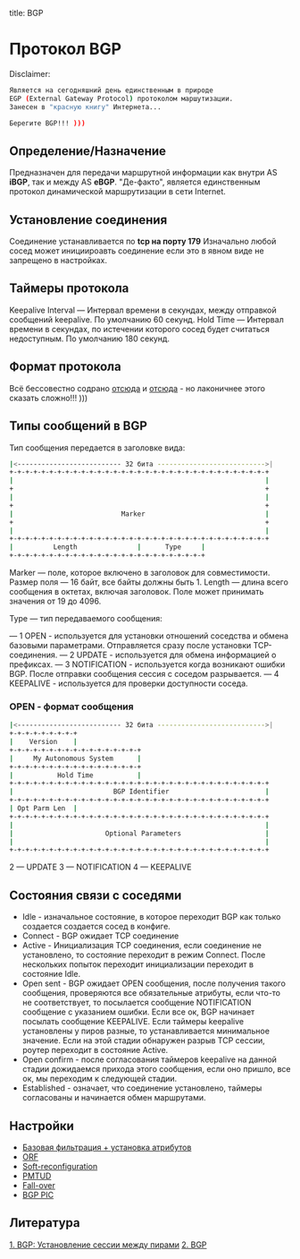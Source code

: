 title: BGP

# Протокол BGP
Disclaimer:
```bash
Является на сегодняшний день единственным в природе 
EGP (External Gateway Protocol) протоколом маршутизации.
Занесен в "красную книгу" Интернета...

Берегите BGP!!! )))
```

## Определение/Назначение

Предназначен для передачи маршрутной информации как внутри AS **iBGP**, так и между AS **eBGP**.
"Де-факто", является единственным протокол динамической маршрутизации в сети Internet.

## Установление соединения
Соединение устанавливается по **tcp на порту 179**
Изначально любой сосед может инициироавть соединение если это в явном виде не запрещено в настройках.


## Таймеры протокола
Keepalive Interval — Интервал времени в секундах, между отправкой сообщений keepalive. По умолчанию 60 секунд.
Hold Time — Интервал времени в секундах, по истечении которого сосед будет считаться недоступным. По умолчанию 180 секунд.


## Формат протокола

Всё бессовестно содрано [отсюда](http://admindoc.ru/category/settings_cisco/bgp-cisco_books/) и [отсюда](http://xgu.ru/wiki/BGP) - но лаконичнее этого сказать сложно!!! )))


## Типы сообщений в BGP

Тип сообщения передается в заголовке вида:
```bash
|<-------------------------- 32 бита --------------------------->|
+-+-+-+-+-+-+-+-+-+-+-+-+-+-+-+-+-+-+-+-+-+-+-+-+-+-+-+-+-+-+-+-+
|                                                               |
+                                                               +
|                                                               |
+                                                               +
|                           Marker                              |
+                                                               +
|                                                               |
+-+-+-+-+-+-+-+-+-+-+-+-+-+-+-+-+-+-+-+-+-+-+-+-+-+-+-+-+-+-+-+-+
|          Length               |      Type     |
+-+-+-+-+-+-+-+-+-+-+-+-+-+-+-+-+-+-+-+-+-+-+-+-+
```

Marker — поле, которое включено в заголовок для совместимости. Размер поля — 16 байт, все байты должны быть 1.
Length — длина всего сообщения в октетах, включая заголовок. Поле может принимать значения от 19 до 4096.

Type — тип передаваемого сообщения:

— 1 OPEN - используется для установки отношений соседства и обмена базовыми параметрами. Отправляется сразу после установки TCP-соединения.
— 2 UPDATE - используется для обмена информацией о префиксах.
— 3 NOTIFICATION - используется когда возникают ошибки BGP. После отправки сообщения сессия с соседом разрывается.
— 4 KEEPALIVE - используется для проверки доступности соседа.


### OPEN - формат сообщения

```bash
|<-------------------------- 32 бита --------------------------->|
+-+-+-+-+-+-+-+-+
|    Version    |
+-+-+-+-+-+-+-+-+-+-+-+-+-+-+-+-+
|     My Autonomous System      |
+-+-+-+-+-+-+-+-+-+-+-+-+-+-+-+-+
|           Hold Time           |
+-+-+-+-+-+-+-+-+-+-+-+-+-+-+-+-+-+-+-+-+-+-+-+-+-+-+-+-+-+-+-+-+
|                         BGP Identifier                        |
+-+-+-+-+-+-+-+-+-+-+-+-+-+-+-+-+-+-+-+-+-+-+-+-+-+-+-+-+-+-+-+-+
| Opt Parm Len  |
+-+-+-+-+-+-+-+-+-+-+-+-+-+-+-+-+-+-+-+-+-+-+-+-+-+-+-+-+-+-+-+-+
|                                                               |
|                       Optional Parameters                     |
|                                                               |
+-+-+-+-+-+-+-+-+-+-+-+-+-+-+-+-+-+-+-+-+-+-+-+-+-+-+-+-+-+-+-+-+
```

2 — UPDATE
3 — NOTIFICATION
4 — KEEPALIVE

## Состояния связи с соседями

- Idle - изначальное состояние, в которое переходит BGP как только создается создается сосед в конфиге.
- Connect - BGP ожидает TCP соединение
- Active -  Инициализация TCP соединения, если соединение не установлено, то состояние переходит в режим Connect. 
            После нескольких попыток переходит инициализации переходит в состояние Idle.
- Open sent - BGP ожидает OPEN сообщения, после получения такого сообщения, проверяются все обязательные атрибуты, 
             если что-то не соответствует, то посылается сообщение NOTIFICATION сообщение с указанием ошибки.
             Если все ок, BGP начинает посылать сообщение KEEPALIVE. Если таймеры keepalive установлены у пиров разные, 
             то устанавливается минимальное значение. 
             Если на этой стадии обнаружен разрыв TCP сессии, роутер переходит в состояние Active.
- Open confirm - после согласования таймеров keepalive на данной стадии дожидаемся прихода этого сообщения, 
            если оно пришло, все ок, мы переходим к следующей стадии. 
- Established - означает, что соединение установлено, таймеры согласованы и  начинается обмен маршрутами.

## Настройки

- [Базовая фильтрация + установка атрибутов](https://icebale.readthedocs.io/en/latest/networks/protocols/BGP/Settings/PMTUD)
- [ORF](https://icebale.readthedocs.io/en/latest/networks/protocols/BGP/Settings/ORF) 
- [Soft-reconfiguration](https://icebale.readthedocs.io/en/latest/networks/protocols/BGP/Settings/Soft-reconfiguration)
- [PMTUD](https://icebale.readthedocs.io/en/latest/networks/protocols/BGP/Settings/PMTUD)
- [Fall-over](https://icebale.readthedocs.io/en/latest/networks/protocols/BGP/Settings/Fall-over)
- [BGP PIC](https://icebale.readthedocs.io/en/latest/networks/protocols/BGP/Settings/BGP-PIC)



## Литература
[1. BGP: Установление сессии между пирами](http://admindoc.ru/1153/session-peers/)
[2. BGP](http://xgu.ru/wiki/BGP)